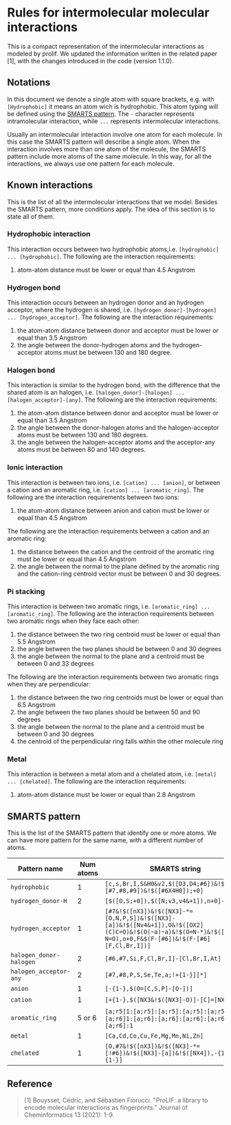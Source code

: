 # Rules for intermolecular molecular interactions

This is a compact representation of the intermolecular interactions as modeled by prolif.
We updated the information written in the related paper [1], with the changes introduced in the code (version 1.1.0).

## Notations
In this document we denote a single atom with square brackets, e.g. with `[Hydrophobic]` it means an atom wich is hydrophobic.
This atom typing will be defined using the [SMARTS pattern](#SMARTS-pattern).
The `-` character represents intramolecular interaction, while `...` represents intermolecular interactions.

Usually an intermolecular interaction involve one atom for each molecule.
In this case the SMARTS pattern will describe a single atom.
When the interaction involves more than one atom of the molecule, the SMARTS pattern include more atoms of the same molecule.
In this way, for all the interactions, we always use one pattern for each molecule.


## Known interactions

This is the list of all the intermolecular interactions that we model.
Besides the SMARTS pattern, more conditions apply.
The idea of this section is to state all of them.

### Hydrophobic interaction

This interaction occurs between two hydrophobic atoms,i.e. `[hydrophobic] ... [hydrophobic]`.
The following are the interaction requirements:
1. atom-atom distance must be lower or equal than 4.5 Angstrom


### Hydrogen bond

This interaction occurs between an hydrogen donor and an hydrogen acceptor, where the hydrogen is shared, i.e. `[hydrogen_donor]-[hydrogen] ... [hydrogen_acceptor]`.
The following are the interaction requirements:
1. the atom-atom distance between donor and acceptor must be lower or equal than 3.5 Angstrom
2. the angle between the donor-hydrogen atoms and the hydrogen-acceptor atoms must be between 130 and 180 degree.

### Halogen bond

This interaction is similar to the hydrogen bond, with the difference that the shared atom is an halogen, i.e. `[halogen_donor]-[halogen] ... [halogen_acceptor]-[any]`.
The following are the interaction requirements:
1. the atom-atom distance between donor and acceptor must be lower or equal than 3.5 Angstrom
2. the angle between the donor-halogen atoms and the halogen-acceptor atoms must be between 130 and 180 degrees.
3. the angle between the halogen-acceptor atoms and the acceptor-any atoms must be between 80 and 140 degrees.


### Ionic interaction

This interaction is between two ions, i.e. `[cation] ... [anion]`, or between a cation and an aromatic ring, i.e. `[cation] ... [aromatic_ring]`.
The following are the interaction requirements between two ions:
1. the atom-atom distance between anion and cation must be lower or equal than 4.5 Angstrom

The following are the interaction requirements between a cation and an aromatic ring:
1. the distance between the cation and the centroid of the aromatic ring must be lower or equal than 4.5 Angstrom
2. the angle between the normal to the plane defined by the aromatic ring and the cation-ring centroid vector must be between 0 and 30 degrees.


### Pi stacking

This interaction is between two aromatic rings, i.e. `[aromatic_ring] ... [aromatic_ring]`.
The following are the interaction requirements between two aromatic rings when they face each other:
1. the distance between the two ring centroid must be lower or equal than 5.5 Angstrom
2. the angle between the two planes should be between 0 and 30 degrees
3. the angle between the normal to the plane and a centroid must be between 0 and 33 degrees

The following are the interaction requirements between two aromatic rings when they are perpendicular:
1. the distance between the two ring centroids must be lower or equal than 6.5 Angstrom
2. the angle between the two planes should be between 50 and 90 degrees
3. the angle between the normal to the plane and a centroid must be between 0 and 30 degrees
4. the centroid of the perpendicular ring falls within the other molecule ring

### Metal

This interaction is between a metal atom and a chelated atom, i.e. `[metal] ... [chelated]`.
The following are the interaction requirements:
1. atom-atom distance must be lower or equal than 2.8 Angstrom

## SMARTS pattern

This is the list of the SMARTS pattern that identify one or more atoms.
We can have more pattern for the same name, with a different number of atoms.

| Pattern name            | Num atoms | SMARTS string                                      |
|-------------------------|-----------|----------------------------------------------------|
| `hydrophobic`           |  1        | `[c,s,Br,I,S&H0&v2,$([D3,D4;#6])&!$([#6]~[#7,#8,#9])&!$([#6X4H0]);+0]` |
| `hydrogen_donor-H`      |  2        | `[$([O,S;+0]),$([N;v3,v4&+1]),n+0]-[H]` |
| `hydrogen_acceptor`     |  1        | `[#7&!$([nX3])&!$([NX3]-*=[O,N,P,S])&!$([NX3]-[a])&!$([Nv4&+1]),O&!$([OX2](C)C=O)&!$(O(~a)~a)&!$(O=N-*)&!$([O-]-N=O),o+0,F&$(F-[#6])&!$(F-[#6][F,Cl,Br,I])]` |
| `halogen_donor-halogen` |  2        | `[#6,#7,Si,F,Cl,Br,I]-[Cl,Br,I,At]` |
| `halogen_acceptor-any`  |  2        | `[#7,#8,P,S,Se,Te,a;!+{1-}][*]` |
| `anion`                 |  1        | `[-{1-},$(O=[C,S,P]-[O-])]` |
| `cation`                |  1        | `[+{1-},$([NX3&!$([NX3]-O)]-[C]=[NX3+])]` |
| `aromatic_ring`         |  5 or 6   | `[a;r5]1:[a;r5]:[a;r5]:[a;r5]:[a;r5]:1` or `[a;r6]1:[a;r6]:[a;r6]:[a;r6]:[a;r6]:[a;r6]:1` |
| `metal`                 |  1        | `[Ca,Cd,Co,Cu,Fe,Mg,Mn,Ni,Zn]` |
| `chelated`              |  1        | `[O,#7&!$([nX3])&!$([NX3]-*=[!#6])&!$([NX3]-[a])&!$([NX4]),-{1-};!+{1-}]` |


## Reference

> [1] Bouysset, Cédric, and Sébastien Fiorucci. "ProLIF: a library to encode molecular interactions as fingerprints." Journal of Cheminformatics 13 (2021): 1-9.